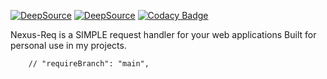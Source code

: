 [![DeepSource](https://app.deepsource.com/gh/michaelnji/nexus-req.svg/?label=active+issues&show_trend=true&token=2dAN--gznKOFxpZBU5GcwWzn)](https://app.deepsource.com/gh/michaelnji/nexus-req/)
[![DeepSource](https://app.deepsource.com/gh/michaelnji/nexus-req.svg/?label=code+coverage&show_trend=true&token=2dAN--gznKOFxpZBU5GcwWzn)](https://app.deepsource.com/gh/michaelnji/nexus-req/)
[![Codacy Badge](https://app.codacy.com/project/badge/Grade/5eabde8b0bc244b49750a97af52829d7)](https://app.codacy.com/gh/michaelnji/nexus-req/dashboard?utm_source=gh&utm_medium=referral&utm_content=&utm_campaign=Badge_grade)

Nexus-Req is a SIMPLE  request handler for your web applications
Built for personal use in my projects.



        // "requireBranch": "main",
